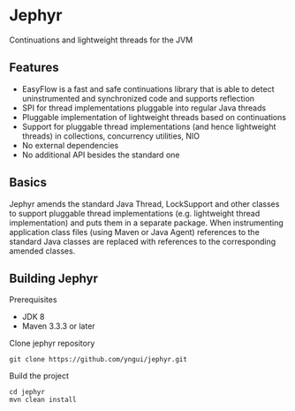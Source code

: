 # Jephyr
Continuations and lightweight threads for the JVM

## Features
* EasyFlow is a fast and safe continuations library that is able to detect uninstrumented and synchronized code and supports reflection
* SPI for thread implementations pluggable into regular Java threads
* Pluggable implementation of lightweight threads based on continuations
* Support for pluggable thread implementations (and hence lightweight threads) in collections, concurrency utilities, NIO
* No external dependencies
* No additional API besides the standard one

## Basics

Jephyr amends the standard Java Thread, LockSupport and other classes to support pluggable thread implementations (e.g. lightweight thread implementation) and puts them in a separate package. When instrumenting application class files (using Maven or Java Agent) references to the standard Java classes are replaced with references to the corresponding amended classes.

## Building Jephyr

Prerequisites

* JDK 8
* Maven 3.3.3 or later

Clone jephyr repository

```
git clone https://github.com/yngui/jephyr.git
```

Build the project

```
cd jephyr
mvn clean install
```
